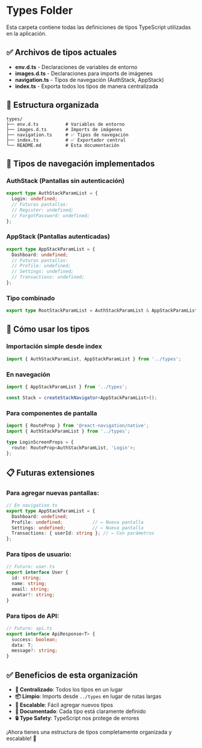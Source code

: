 # Types Folder

Esta carpeta contiene todas las definiciones de tipos TypeScript utilizadas en la aplicación.

## ✅ Archivos de tipos actuales

- **env.d.ts** - Declaraciones de variables de entorno
- **images.d.ts** - Declaraciones para imports de imágenes
- **navigation.ts** - Tipos de navegación (AuthStack, AppStack)
- **index.ts** - Exporta todos los tipos de manera centralizada

## 📁 Estructura organizada

```
types/
├── env.d.ts          # Variables de entorno
├── images.d.ts       # Imports de imágenes
├── navigation.ts     # ✅ Tipos de navegación
├── index.ts          # ✅ Exportador central
└── README.md         # Esta documentación
```

## 🧩 Tipos de navegación implementados

### AuthStack (Pantallas sin autenticación)
```typescript
export type AuthStackParamList = {
  Login: undefined;
  // Futuras pantallas:
  // Register: undefined;
  // ForgotPassword: undefined;
};
```

### AppStack (Pantallas autenticadas)
```typescript
export type AppStackParamList = {
  Dashboard: undefined;
  // Futuras pantallas:
  // Profile: undefined;
  // Settings: undefined;
  // Transactions: undefined;
};
```

### Tipo combinado
```typescript
export type RootStackParamList = AuthStackParamList & AppStackParamList;
```

## 🚀 Cómo usar los tipos

### Importación simple desde index
```typescript
import { AuthStackParamList, AppStackParamList } from '../types';
```

### En navegación
```typescript
import { AppStackParamList } from '../types';

const Stack = createStackNavigator<AppStackParamList>();
```

### Para componentes de pantalla
```typescript
import { RouteProp } from '@react-navigation/native';
import { AuthStackParamList } from '../types';

type LoginScreenProps = {
  route: RouteProp<AuthStackParamList, 'Login'>;
};
```

## 📋 Futuras extensiones

### Para agregar nuevas pantallas:
```typescript
// En navigation.ts
export type AppStackParamList = {
  Dashboard: undefined;
  Profile: undefined;           // ← Nueva pantalla
  Settings: undefined;          // ← Nueva pantalla
  Transactions: { userId: string }; // ← Con parámetros
};
```

### Para tipos de usuario:
```typescript
// Futuro: user.ts
export interface User {
  id: string;
  name: string;
  email: string;
  avatar?: string;
}
```

### Para tipos de API:
```typescript
// Futuro: api.ts
export interface ApiResponse<T> {
  success: boolean;
  data: T;
  message?: string;
}
```

## ✅ Beneficios de esta organización

- **🎯 Centralizado**: Todos los tipos en un lugar
- **📦 Limpio**: Imports desde `../types` en lugar de rutas largas
- **🔧 Escalable**: Fácil agregar nuevos tipos
- **📝 Documentado**: Cada tipo está claramente definido
- **🔒 Type Safety**: TypeScript nos protege de errores

¡Ahora tienes una estructura de tipos completamente organizada y escalable! 🚀